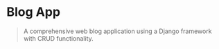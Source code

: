 # Blog App

> A comprehensive web blog application using a Django framework with CRUD functionality.

